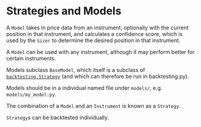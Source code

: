 # Strategies and Models

A `Model` takes in price data from an instrument, optionally with the current position in that instrument, and calculates a confidence score, which is used by the `Sizer` to determine the desired position in that instrument.

A `Model` can be used with any instrument, although it may perform better for certain instruments.

Models subclass `BaseModel`, which itself is a subclass of [`backtesting.Strategy`][backtesting.strategy] (and which can therefore be run in backtesting.py).

Models should be in a individual named file under `models/`, e.g. `models/my_model.py`.

The combination of a `Model` and an `Instrument` is known as a `Strategy`.

`Strategy`s can be backtested individually.

[backtesting.strategy]: https://kernc.github.io/backtesting.py/doc/backtesting/backtesting.html#backtesting.backtesting.Strategy
